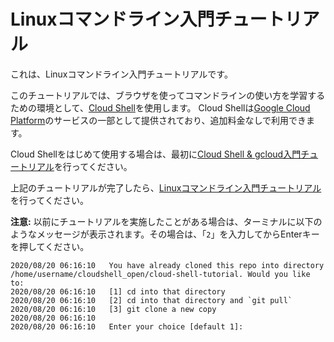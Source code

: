 # Linuxコマンドライン入門チュートリアル

これは、Linuxコマンドライン入門チュートリアルです。

このチュートリアルでは、ブラウザを使ってコマンドラインの使い方を学習するための環境として、[Cloud Shell](https://cloud.google.com/shell?hl=ja)を使用します。
Cloud Shellは[Google Cloud Platform](https://cloud.google.com/)のサービスの一部として提供されており、追加料金なしで利用できます。

Cloud Shellをはじめて使用する場合は、最初に[Cloud Shell & gcloud入門チュートリアル](https://codelabs.developers.google.com/codelabs/cloud-shell-ja/#0)を行ってください。

上記のチュートリアルが完了したら、[Linuxコマンドライン入門チュートリアル](https://ssh.cloud.google.com/cloudshell/open?cloudshell_git_repo=https://github.com/hiroponz/tutorial-linux-command-line-beginner&cloudshell_tutorial=tutorial.md)を行ってください。

**注意:** 以前にチュートリアルを実施したことがある場合は、ターミナルに以下のようなメッセージが表示されます。その場合は、「`2`」を入力してからEnterキーを押してください。

```
2020/08/20 06:16:10   You have already cloned this repo into directory /home/username/cloudshell_open/cloud-shell-tutorial. Would you like to:
2020/08/20 06:16:10   [1] cd into that directory
2020/08/20 06:16:10   [2] cd into that directory and `git pull`
2020/08/20 06:16:10   [3] git clone a new copy
2020/08/20 06:16:10
2020/08/20 06:16:10   Enter your choice [default 1]:
```